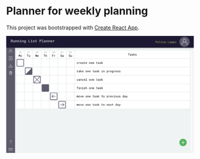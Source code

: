 # Planner for weekly planning

This project was bootstrapped with [Create React App](https://github.com/facebook/create-react-app).

![alt text](running-list-planner-demo.png)
